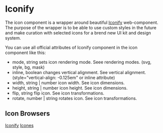 # Iconify

The icon component is a wrapper around beautiful [Iconify](https://docs.iconify.design/iconify-icon/#attributes) web-component. The purpose of the wrapper is to be able to use custom styles in the future and make curation with selected icons for a brend new UI kit and design system.

You can use all official attributes of Iconify component in the icon component like this:

<s-component-api section="demo" component="components/s-icon.html"></s-component-api>



<repl-component id="aeja6q3rhqda822" download="true"></repl-component>

- mode, string sets icon rendering mode. Seee rendering modes. (svg, style, bg, mask)
- inline, boolean changes vertical alignment. See vertical alignment. (style="vertical-align: -0.125em" or inline attribute)
- width, string | number icon width. See icon dimensions.
- height, string | number icon height. See icon dimensions.
- flip, string flip icon. See icon transformations.
- rotate, number | string rotates icon. See icon transformations.

## Icon Browsers

[Iconify](https://icon-sets.iconify.design/)
[Icones](https://icones.js.org/)




